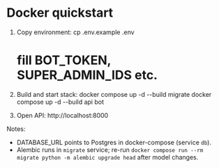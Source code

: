 # Docker quickstart

1. Copy environment:
   cp .env.example .env
   # fill BOT_TOKEN, SUPER_ADMIN_IDS etc.

2. Build and start stack:
   docker compose up -d --build migrate
   docker compose up -d --build api bot

3. Open API: http://localhost:8000

Notes:
- DATABASE_URL points to Postgres in docker-compose (service `db`).
- Alembic runs in `migrate` service; re-run `docker compose run --rm migrate python -m alembic upgrade head` after model changes.